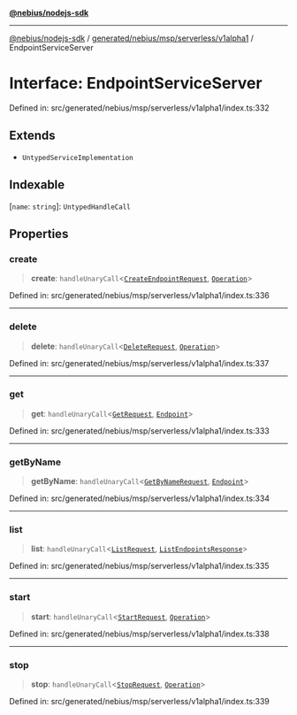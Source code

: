 [**@nebius/nodejs-sdk**](../../../../../../README.md)

---

[@nebius/nodejs-sdk](../../../../../../README.md) / [generated/nebius/msp/serverless/v1alpha1](../README.md) / EndpointServiceServer

# Interface: EndpointServiceServer

Defined in: src/generated/nebius/msp/serverless/v1alpha1/index.ts:332

## Extends

- `UntypedServiceImplementation`

## Indexable

\[`name`: `string`\]: `UntypedHandleCall`

## Properties

### create

> **create**: `handleUnaryCall`\<[`CreateEndpointRequest`](CreateEndpointRequest.md), [`Operation`](../../../../common/v1/interfaces/Operation.md)\>

Defined in: src/generated/nebius/msp/serverless/v1alpha1/index.ts:336

---

### delete

> **delete**: `handleUnaryCall`\<[`DeleteRequest`](../../../v1alpha1/interfaces/DeleteRequest.md), [`Operation`](../../../../common/v1/interfaces/Operation.md)\>

Defined in: src/generated/nebius/msp/serverless/v1alpha1/index.ts:337

---

### get

> **get**: `handleUnaryCall`\<[`GetRequest`](../../../v1alpha1/interfaces/GetRequest.md), [`Endpoint`](Endpoint.md)\>

Defined in: src/generated/nebius/msp/serverless/v1alpha1/index.ts:333

---

### getByName

> **getByName**: `handleUnaryCall`\<[`GetByNameRequest`](../../../v1alpha1/interfaces/GetByNameRequest.md), [`Endpoint`](Endpoint.md)\>

Defined in: src/generated/nebius/msp/serverless/v1alpha1/index.ts:334

---

### list

> **list**: `handleUnaryCall`\<[`ListRequest`](../../../v1alpha1/interfaces/ListRequest.md), [`ListEndpointsResponse`](ListEndpointsResponse.md)\>

Defined in: src/generated/nebius/msp/serverless/v1alpha1/index.ts:335

---

### start

> **start**: `handleUnaryCall`\<[`StartRequest`](../../../v1alpha1/interfaces/StartRequest.md), [`Operation`](../../../../common/v1/interfaces/Operation.md)\>

Defined in: src/generated/nebius/msp/serverless/v1alpha1/index.ts:338

---

### stop

> **stop**: `handleUnaryCall`\<[`StopRequest`](../../../v1alpha1/interfaces/StopRequest.md), [`Operation`](../../../../common/v1/interfaces/Operation.md)\>

Defined in: src/generated/nebius/msp/serverless/v1alpha1/index.ts:339
